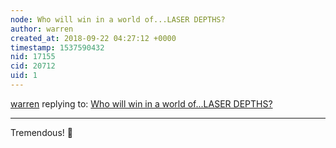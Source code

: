 ```yaml
---
node: Who will win in a world of...LASER DEPTHS?
author: warren
created_at: 2018-09-22 04:27:12 +0000
timestamp: 1537590432
nid: 17155
cid: 20712
uid: 1
---
```




[warren](../profile/warren) replying to: [Who will win in a world of...LASER DEPTHS?](../notes/cfastie/09-22-2018/who-will-win-in-a-world-of-laser-depths)

----
Tremendous! 🎉 